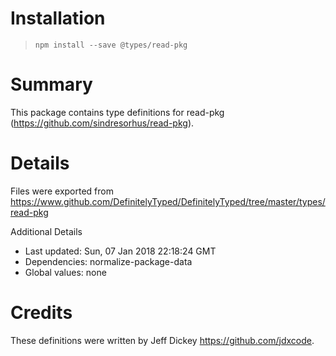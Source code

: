# Installation
> `npm install --save @types/read-pkg`

# Summary
This package contains type definitions for read-pkg (https://github.com/sindresorhus/read-pkg).

# Details
Files were exported from https://www.github.com/DefinitelyTyped/DefinitelyTyped/tree/master/types/read-pkg

Additional Details
 * Last updated: Sun, 07 Jan 2018 22:18:24 GMT
 * Dependencies: normalize-package-data
 * Global values: none

# Credits
These definitions were written by Jeff Dickey <https://github.com/jdxcode>.
